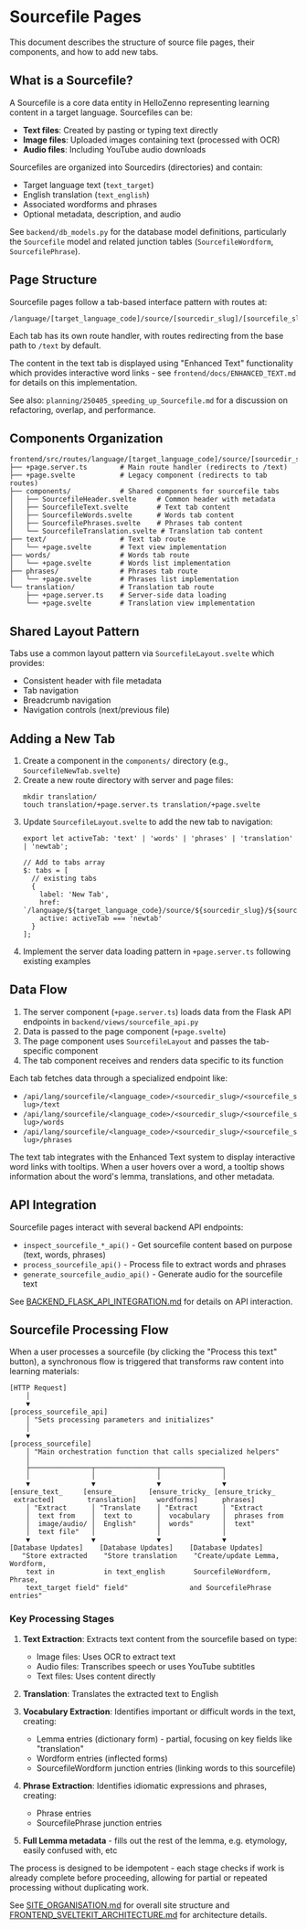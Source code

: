 # Sourcefile Pages

This document describes the structure of source file pages, their components, and how to add new tabs.

## What is a Sourcefile?

A Sourcefile is a core data entity in HelloZenno representing learning content in a target language. Sourcefiles can be:

- **Text files**: Created by pasting or typing text directly
- **Image files**: Uploaded images containing text (processed with OCR)
- **Audio files**: Including YouTube audio downloads

Sourcefiles are organized into Sourcedirs (directories) and contain:
- Target language text (`text_target`)
- English translation (`text_english`)
- Associated wordforms and phrases
- Optional metadata, description, and audio

See `backend/db_models.py` for the database model definitions, particularly the `Sourcefile` model and related junction tables (`SourcefileWordform`, `SourcefilePhrase`).

## Page Structure

Sourcefile pages follow a tab-based interface pattern with routes at:
```
/language/[target_language_code]/source/[sourcedir_slug]/[sourcefile_slug]/[tab]
```

Each tab has its own route handler, with routes redirecting from the base path to `/text` by default.

The content in the text tab is displayed using "Enhanced Text" functionality which provides interactive word links - see `frontend/docs/ENHANCED_TEXT.md` for details on this implementation.

See also: `planning/250405_speeding_up_Sourcefile.md` for a discussion on refactoring, overlap, and performance.

## Components Organization

```
frontend/src/routes/language/[target_language_code]/source/[sourcedir_slug]/[sourcefile_slug]/
├── +page.server.ts        # Main route handler (redirects to /text)
├── +page.svelte           # Legacy component (redirects to tab routes)
├── components/            # Shared components for sourcefile tabs
│   ├── SourcefileHeader.svelte     # Common header with metadata
│   ├── SourcefileText.svelte       # Text tab content
│   ├── SourcefileWords.svelte      # Words tab content
│   ├── SourcefilePhrases.svelte    # Phrases tab content
│   └── SourcefileTranslation.svelte # Translation tab content
├── text/                  # Text tab route
│   └── +page.svelte       # Text view implementation
├── words/                 # Words tab route
│   └── +page.svelte       # Words list implementation
├── phrases/               # Phrases tab route
│   └── +page.svelte       # Phrases list implementation
└── translation/           # Translation tab route
    ├── +page.server.ts    # Server-side data loading
    └── +page.svelte       # Translation view implementation
```

## Shared Layout Pattern

Tabs use a common layout pattern via `SourcefileLayout.svelte` which provides:
- Consistent header with file metadata
- Tab navigation
- Breadcrumb navigation
- Navigation controls (next/previous file)

## Adding a New Tab

1. Create a component in the `components/` directory (e.g., `SourcefileNewTab.svelte`)
2. Create a new route directory with server and page files:
   ```
   mkdir translation/
   touch translation/+page.server.ts translation/+page.svelte
   ```
3. Update `SourcefileLayout.svelte` to add the new tab to navigation:
   ```svelte
   export let activeTab: 'text' | 'words' | 'phrases' | 'translation' | 'newtab';
   
   // Add to tabs array
   $: tabs = [
     // existing tabs
     {
       label: 'New Tab',
       href: `/language/${target_language_code}/source/${sourcedir_slug}/${sourcefile_slug}/newtab`,
       active: activeTab === 'newtab'
     }
   ];
   ```
4. Implement the server data loading pattern in `+page.server.ts` following existing examples

## Data Flow

1. The server component (`+page.server.ts`) loads data from the Flask API endpoints in `backend/views/sourcefile_api.py`
2. Data is passed to the page component (`+page.svelte`)
3. The page component uses `SourcefileLayout` and passes the tab-specific component
4. The tab component receives and renders data specific to its function

Each tab fetches data through a specialized endpoint like:
- `/api/lang/sourcefile/<language_code>/<sourcedir_slug>/<sourcefile_slug>/text`
- `/api/lang/sourcefile/<language_code>/<sourcedir_slug>/<sourcefile_slug>/words`
- `/api/lang/sourcefile/<language_code>/<sourcedir_slug>/<sourcefile_slug>/phrases`

The text tab integrates with the Enhanced Text system to display interactive word links with tooltips. When a user hovers over a word, a tooltip shows information about the word's lemma, translations, and other metadata.

## API Integration

Sourcefile pages interact with several backend API endpoints:
- `inspect_sourcefile_*_api()` - Get sourcefile content based on purpose (text, words, phrases)
- `process_sourcefile_api()` - Process file to extract words and phrases
- `generate_sourcefile_audio_api()` - Generate audio for the sourcefile text

See [BACKEND_FLASK_API_INTEGRATION.md](./BACKEND_FLASK_API_INTEGRATION.md) for details on API interaction.

## Sourcefile Processing Flow

When a user processes a sourcefile (by clicking the "Process this text" button), a synchronous flow is triggered that transforms raw content into learning materials:

```
[HTTP Request]
    │
    ▼
[process_sourcefile_api]
    │ "Sets processing parameters and initializes"
    │
    ▼
[process_sourcefile]
    │ "Main orchestration function that calls specialized helpers"
    │
    ├───────────────┬───────────────┬───────────────┐
    │               │               │               │
    ▼               ▼               ▼               ▼
[ensure_text_     [ensure_        [ensure_tricky_ [ensure_tricky_
 extracted]        translation]     wordforms]      phrases]
    │ "Extract      │ "Translate    │ "Extract      │ "Extract
    │  text from    │  text to      │  vocabulary   │  phrases from
    │  image/audio/ │  English"     │  words"       │  text"
    │  text file"   │               │               │
    ▼               ▼               ▼               ▼
[Database Updates]    [Database Updates]    [Database Updates]
   "Store extracted    "Store translation    "Create/update Lemma, Wordform,
    text in            in text_english       SourcefileWordform, Phrase,
    text_target field" field"               and SourcefilePhrase entries"
```

### Key Processing Stages

1. **Text Extraction**: Extracts text content from the sourcefile based on type:
   - Image files: Uses OCR to extract text
   - Audio files: Transcribes speech or uses YouTube subtitles
   - Text files: Uses content directly

2. **Translation**: Translates the extracted text to English

3. **Vocabulary Extraction**: Identifies important or difficult words in the text, creating:
   - Lemma entries (dictionary form) - partial, focusing on key fields like "translation"
   - Wordform entries (inflected forms)
   - SourcefileWordform junction entries (linking words to this sourcefile)

4. **Phrase Extraction**: Identifies idiomatic expressions and phrases, creating:
   - Phrase entries
   - SourcefilePhrase junction entries

5. **Full Lemma metadata** - fills out the rest of the lemma, e.g. etymology, easily confused with, etc

The process is designed to be idempotent - each stage checks if work is already complete before proceeding, allowing for partial or repeated processing without duplicating work.

See [SITE_ORGANISATION.md](./SITE_ORGANISATION.md) for overall site structure and [FRONTEND_SVELTEKIT_ARCHITECTURE.md](./FRONTEND_SVELTEKIT_ARCHITECTURE.md) for architecture details. 
